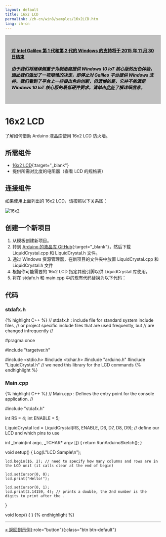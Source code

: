 ```yaml
---
layout: default
title: 16x2 LCD
permalink: /zh-cn/win8/samples/16x2LCD.htm
lang: zh-cn
---
```


<div style="background-color:Silver; color:black; padding:20px;">
	<h4><u>对 Intel Galileo 第 1 代和第 2 代的 Windows 的支持将于 2015 年 11 月 30 日结束</u></h4>
		<p><h5>由于我们将继续侧重于为制造商提供 Windows 10 IoT 核心版的出色体验，因此我们做出了一项艰难的决定，即停止对 Galileo 平台提供 Windows 支持。我们看到了平台上一些很出色的创新，但遗憾的是，它并不能满足 Windows 10 IoT 核心版的最低硬件要求。请单击<a href="http://go.microsoft.com/fwlink/?LinkId=690091" target="_blank">此处</a>了解详细信息。</h5></p>
</div>

# 16x2 LCD
了解如何借助 Arduino 液晶库使用 16x2 LCD 防火墙。

## 所需组件
* [16x2 LCD](https://www.sparkfun.com/products/255){:target="_blank"}
* 提供所需对比度的电阻器（查看 LCD 的规格表）

## 连接组件
如果使用上面列出的 16x2 LCD，请按照以下关系图：

![16x2]({{site.baseurl}}/Resources/images/16x2LCDDiagram.png)

## 创建一个新项目

1. 从模板创建新项目。
1. 转到 [Arduino 的液晶库 GitHub](https://github.com/arduino/Arduino/tree/master/libraries/LiquidCrystal){:target="_blank"}，然后下载 LiquidCrystal.cpp 和 LiquidCrystal.h 文件。
1. 通过 Windows 资源管理器，在新项目的文件夹中放置 LiquidCrystal.cpp 和 LiquidCrystal.h 文件
1. 根据你可能需要的 16x2 LCD 指定其他引脚以供 LiquidCrystal 库使用。
1. 将在 stdafx.h 和 main.cpp 中的现有代码替换为以下代码：

## 代码

### stdafx.h

{% highlight C++ %}
// stdafx.h : include file for standard system include files,
// or project specific include files that are used frequently, but
// are changed infrequently
//

#pragma once

#include "targetver.h"

#include <stdio.h>
#include <tchar.h>
#include "arduino.h"
#include "LiquidCrystal.h" // we need this library for the LCD commands
{% endhighlight %}

### Main.cpp

{% highlight C++ %}
// Main.cpp : Defines the entry point for the console application.
//

#include "stdafx.h"

int RS = 4;
int ENABLE = 5;

LiquidCrystal lcd = LiquidCrystal(RS, ENABLE, D6, D7, D8, D9); // define our LCD and which pins to use

int _tmain(int argc, _TCHAR* argv [])
{
    return RunArduinoSketch();
}

void setup()
{
    Log(L"LCD Sample\n");

    lcd.begin(16, 2); // need to specify how many columns and rows are in the LCD unit (it calls clear at the end of begin)

    lcd.setCursor(0, 0);
    lcd.print("Hello!");

    lcd.setCursor(0, 1);
    lcd.print(3.14159, 4); // prints a double, the 2nd number is the digits to print after the .
}

void loop()
{
}
{% endhighlight %}

---
[&laquo; 返回到示例](SampleApps.htm){:role="button"}{:class="btn btn-default"}
